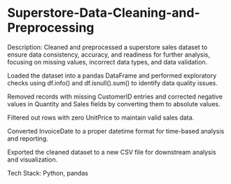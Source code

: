# Superstore-Data-Cleaning-and-Preprocessing

Description: Cleaned and preprocessed a superstore sales dataset to ensure data consistency, accuracy, and readiness for further analysis, focusing on missing values, incorrect data types, and data validation.

Loaded the dataset into a pandas DataFrame and performed exploratory checks using df.info() and df.isnull().sum() to identify data quality issues.

Removed records with missing CustomerID entries and corrected negative values in Quantity and Sales fields by converting them to absolute values.

Filtered out rows with zero UnitPrice to maintain valid sales data.

Converted InvoiceDate to a proper datetime format for time-based analysis and reporting.

Exported the cleaned dataset to a new CSV file for downstream analysis and visualization.

Tech Stack: Python, pandas
